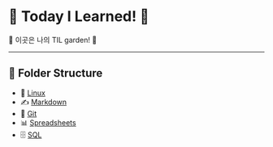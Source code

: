# 🐥 Today I Learned! 🌈

🌸 이곳은 나의 TIL garden! 🌱

---

## 📂 Folder Structure

- 🐧 [Linux](./linux)
- ✍️ [Markdown](./markdown)
- 📂 [Git](./git)
- 📊 [Spreadsheets](./spreadsheets)
- 🗄️ [SQL](./SQL)
